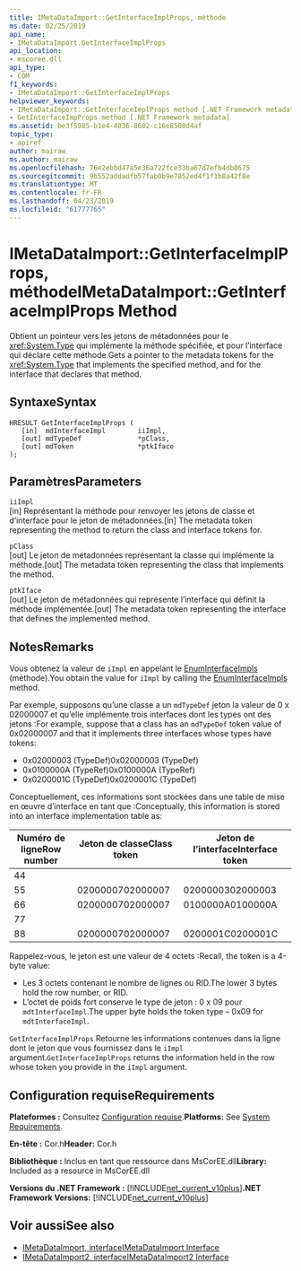 ```yaml
---
title: IMetaDataImport::GetInterfaceImplProps, méthode
ms.date: 02/25/2019
api_name:
- IMetaDataImport.GetInterfaceImplProps
api_location:
- mscoree.dll
api_type:
- COM
f1_keywords:
- IMetaDataImport::GetInterfaceImplProps
helpviewer_keywords:
- IMetaDataImport::GetInterfaceImplProps method [.NET Framework metadata]
- GetInterfaceImpProps method [.NET Framework metadata]
ms.assetid: be3f5985-b1e4-4036-8602-c16e8508d4af
topic_type:
- apiref
author: mairaw
ms.author: mairaw
ms.openlocfilehash: 76e2ebbd47a5e36a722fce33ba67d7efb4db8675
ms.sourcegitcommit: 9b552addadfb57fab0b9e7852ed4f1f1b8a42f8e
ms.translationtype: MT
ms.contentlocale: fr-FR
ms.lasthandoff: 04/23/2019
ms.locfileid: "61777765"
---
```

# <a name="imetadataimportgetinterfaceimplprops-method"></a><span data-ttu-id="d0041-102">IMetaDataImport::GetInterfaceImplProps, méthode</span><span class="sxs-lookup"><span data-stu-id="d0041-102">IMetaDataImport::GetInterfaceImplProps Method</span></span>
<span data-ttu-id="d0041-103">Obtient un pointeur vers les jetons de métadonnées pour le <xref:System.Type> qui implémente la méthode spécifiée, et pour l’interface qui déclare cette méthode.</span><span class="sxs-lookup"><span data-stu-id="d0041-103">Gets a pointer to the metadata tokens for the <xref:System.Type> that implements the specified method, and for the interface that declares that method.</span></span>
  
## <a name="syntax"></a><span data-ttu-id="d0041-104">Syntaxe</span><span class="sxs-lookup"><span data-stu-id="d0041-104">Syntax</span></span>  
  
```  
HRESULT GetInterfaceImplProps (  
   [in]  mdInterfaceImpl        iiImpl,  
   [out] mdTypeDef              *pClass,  
   [out] mdToken                *ptkIface  
);  
```  
  
## <a name="parameters"></a><span data-ttu-id="d0041-105">Paramètres</span><span class="sxs-lookup"><span data-stu-id="d0041-105">Parameters</span></span>  
 `iiImpl`  
 <span data-ttu-id="d0041-106">[in] Représentant la méthode pour renvoyer les jetons de classe et d’interface pour le jeton de métadonnées.</span><span class="sxs-lookup"><span data-stu-id="d0041-106">[in] The metadata token representing the method to return the class and interface tokens for.</span></span>  
  
 `pClass`  
 <span data-ttu-id="d0041-107">[out] Le jeton de métadonnées représentant la classe qui implémente la méthode.</span><span class="sxs-lookup"><span data-stu-id="d0041-107">[out] The metadata token representing the class that implements the method.</span></span>  
  
 `ptkIface`  
 <span data-ttu-id="d0041-108">[out] Le jeton de métadonnées qui représente l’interface qui définit la méthode implémentée.</span><span class="sxs-lookup"><span data-stu-id="d0041-108">[out] The metadata token representing the interface that defines the implemented method.</span></span>  

## <a name="remarks"></a><span data-ttu-id="d0041-109">Notes</span><span class="sxs-lookup"><span data-stu-id="d0041-109">Remarks</span></span>

 <span data-ttu-id="d0041-110">Vous obtenez la valeur de `iImpl` en appelant le [EnumInterfaceImpls](imetadataimport-enuminterfaceimpls-method.md) (méthode).</span><span class="sxs-lookup"><span data-stu-id="d0041-110">You obtain the value for `iImpl` by calling the [EnumInterfaceImpls](imetadataimport-enuminterfaceimpls-method.md) method.</span></span>
 
 <span data-ttu-id="d0041-111">Par exemple, supposons qu’une classe a un `mdTypeDef` jeton la valeur de 0 x 02000007 et qu’elle implémente trois interfaces dont les types ont des jetons :</span><span class="sxs-lookup"><span data-stu-id="d0041-111">For example, suppose that a class has an `mdTypeDef` token value of 0x02000007 and that it implements three interfaces whose types have tokens:</span></span> 

- <span data-ttu-id="d0041-112">0x02000003 (TypeDef)</span><span class="sxs-lookup"><span data-stu-id="d0041-112">0x02000003 (TypeDef)</span></span>
- <span data-ttu-id="d0041-113">0x0100000A (TypeRef)</span><span class="sxs-lookup"><span data-stu-id="d0041-113">0x0100000A (TypeRef)</span></span>
- <span data-ttu-id="d0041-114">0x0200001C (TypeDef)</span><span class="sxs-lookup"><span data-stu-id="d0041-114">0x0200001C (TypeDef)</span></span>

<span data-ttu-id="d0041-115">Conceptuellement, ces informations sont stockées dans une table de mise en œuvre d’interface en tant que :</span><span class="sxs-lookup"><span data-stu-id="d0041-115">Conceptually, this information is stored into an interface implementation table as:</span></span>

| <span data-ttu-id="d0041-116">Numéro de ligne</span><span class="sxs-lookup"><span data-stu-id="d0041-116">Row number</span></span> | <span data-ttu-id="d0041-117">Jeton de classe</span><span class="sxs-lookup"><span data-stu-id="d0041-117">Class token</span></span> | <span data-ttu-id="d0041-118">Jeton de l’interface</span><span class="sxs-lookup"><span data-stu-id="d0041-118">Interface token</span></span> |
|------------|-------------|-----------------|
| <span data-ttu-id="d0041-119">4</span><span class="sxs-lookup"><span data-stu-id="d0041-119">4</span></span>          |             |                 |
| <span data-ttu-id="d0041-120">5</span><span class="sxs-lookup"><span data-stu-id="d0041-120">5</span></span>          | <span data-ttu-id="d0041-121">02000007</span><span class="sxs-lookup"><span data-stu-id="d0041-121">02000007</span></span>    | <span data-ttu-id="d0041-122">02000003</span><span class="sxs-lookup"><span data-stu-id="d0041-122">02000003</span></span>        |
| <span data-ttu-id="d0041-123">6</span><span class="sxs-lookup"><span data-stu-id="d0041-123">6</span></span>          | <span data-ttu-id="d0041-124">02000007</span><span class="sxs-lookup"><span data-stu-id="d0041-124">02000007</span></span>    | <span data-ttu-id="d0041-125">0100000A</span><span class="sxs-lookup"><span data-stu-id="d0041-125">0100000A</span></span>        |
| <span data-ttu-id="d0041-126">7</span><span class="sxs-lookup"><span data-stu-id="d0041-126">7</span></span>          |             |                 |
| <span data-ttu-id="d0041-127">8</span><span class="sxs-lookup"><span data-stu-id="d0041-127">8</span></span>          | <span data-ttu-id="d0041-128">02000007</span><span class="sxs-lookup"><span data-stu-id="d0041-128">02000007</span></span>    | <span data-ttu-id="d0041-129">0200001C</span><span class="sxs-lookup"><span data-stu-id="d0041-129">0200001C</span></span>        |

<span data-ttu-id="d0041-130">Rappelez-vous, le jeton est une valeur de 4 octets :</span><span class="sxs-lookup"><span data-stu-id="d0041-130">Recall, the token is a 4-byte value:</span></span>

- <span data-ttu-id="d0041-131">Les 3 octets contenant le nombre de lignes ou RID.</span><span class="sxs-lookup"><span data-stu-id="d0041-131">The lower 3 bytes hold the row number, or RID.</span></span>
- <span data-ttu-id="d0041-132">L’octet de poids fort conserve le type de jeton : 0 x 09 pour `mdtInterfaceImpl`.</span><span class="sxs-lookup"><span data-stu-id="d0041-132">The upper byte holds the token type – 0x09 for `mdtInterfaceImpl`.</span></span>

<span data-ttu-id="d0041-133">`GetInterfaceImplProps` Retourne les informations contenues dans la ligne dont le jeton que vous fournissez dans le `iImpl` argument.</span><span class="sxs-lookup"><span data-stu-id="d0041-133">`GetInterfaceImplProps` returns the information held in the row whose token you provide in the `iImpl` argument.</span></span> 
  
## <a name="requirements"></a><span data-ttu-id="d0041-134">Configuration requise</span><span class="sxs-lookup"><span data-stu-id="d0041-134">Requirements</span></span>  
 <span data-ttu-id="d0041-135">**Plateformes :** Consultez [Configuration requise](../../../../docs/framework/get-started/system-requirements.md).</span><span class="sxs-lookup"><span data-stu-id="d0041-135">**Platforms:** See [System Requirements](../../../../docs/framework/get-started/system-requirements.md).</span></span>  
  
 <span data-ttu-id="d0041-136">**En-tête :** Cor.h</span><span class="sxs-lookup"><span data-stu-id="d0041-136">**Header:** Cor.h</span></span>  
  
 <span data-ttu-id="d0041-137">**Bibliothèque :** Inclus en tant que ressource dans MsCorEE.dll</span><span class="sxs-lookup"><span data-stu-id="d0041-137">**Library:** Included as a resource in MsCorEE.dll</span></span>  
  
 <span data-ttu-id="d0041-138">**Versions du .NET Framework :** [!INCLUDE[net_current_v10plus](../../../../includes/net-current-v10plus-md.md)]</span><span class="sxs-lookup"><span data-stu-id="d0041-138">**.NET Framework Versions:** [!INCLUDE[net_current_v10plus](../../../../includes/net-current-v10plus-md.md)]</span></span>  
  
## <a name="see-also"></a><span data-ttu-id="d0041-139">Voir aussi</span><span class="sxs-lookup"><span data-stu-id="d0041-139">See also</span></span>

- [<span data-ttu-id="d0041-140">IMetaDataImport, interface</span><span class="sxs-lookup"><span data-stu-id="d0041-140">IMetaDataImport Interface</span></span>](../../../../docs/framework/unmanaged-api/metadata/imetadataimport-interface.md)
- [<span data-ttu-id="d0041-141">IMetaDataImport2, interface</span><span class="sxs-lookup"><span data-stu-id="d0041-141">IMetaDataImport2 Interface</span></span>](../../../../docs/framework/unmanaged-api/metadata/imetadataimport2-interface.md)

